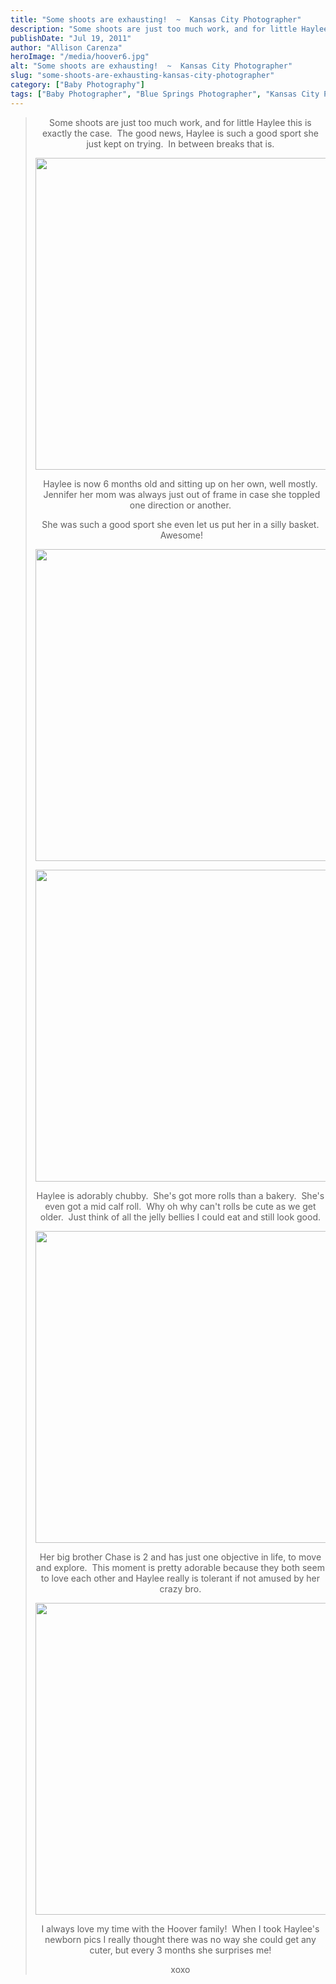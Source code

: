 ```yaml
---
title: "Some shoots are exhausting!  ~  Kansas City Photographer"
description: "Some shoots are just too much work, and for little Haylee this is exactly the case.  The good news, Haylee "
publishDate: "Jul 19, 2011"
author: "Allison Carenza"
heroImage: "/media/hoover6.jpg"
alt: "Some shoots are exhausting!  ~  Kansas City Photographer"
slug: "some-shoots-are-exhausting-kansas-city-photographer"
category: ["Baby Photography"]
tags: ["Baby Photographer", "Blue Springs Photographer", "Kansas City Photography"]
---
```


<blockquote>
<p style="text-align: center;">
<p style="text-align: center;">Some shoots are just too much work, and for little Haylee this is exactly the case.  The good news, Haylee is such a good sport she just kept on trying.  In between breaks that is.</p>
<p style="text-align: center;">
<p style="text-align: center;"><img class="aligncenter size-full wp-image-3189" title="hoover6" src="/media/hoover6.jpg" alt="" width="750" height="499"   /></p>
<p style="text-align: center;">Haylee is now 6 months old and sitting up on her own, well mostly.  Jennifer her mom was always just out of frame in case she toppled one direction or another.</p>
<p style="text-align: center;">She was such a good sport she even let us put her in a silly basket.  Awesome!</p>
<p style="text-align: center;">
<p style="text-align: center;"><img class="aligncenter size-full wp-image-3185" title="hoover2" src="/media/hoover2.jpg" alt="" width="700" height="499"   /></p>
<p style="text-align: center;">
<p style="text-align: center;"><img class="aligncenter size-full wp-image-3186" title="hoover3" src="/media/hoover3.jpg" alt="" width="750" height="499"   /></p>
<p style="text-align: center;">
<p style="text-align: center;">Haylee is adorably chubby.  She&apos;s got more rolls than a bakery.  She&apos;s even got a mid calf roll.  Why oh why can&apos;t rolls be cute as we get older.  Just think of all the jelly bellies I could eat and still look good.</p>
<p style="text-align: center;"><img class="aligncenter size-full wp-image-3188" title="hoover5" src="/media/hoover5.jpg" alt="" width="700" height="499"   /></p>
<p style="text-align: center;">Her big brother Chase is 2 and has just one objective in life, to move and explore.  This moment is pretty adorable because they both seem to love each other and Haylee really is tolerant if not amused by her crazy bro.</p>
<p style="text-align: center;"><img class="aligncenter size-full wp-image-3191" title="hoover7" src="/media/hoover71.jpg" alt="" width="751" height="499"   /></p>
<p style="text-align: center;">
<p style="text-align: center;">I always love my time with the Hoover family!  When I took Haylee&apos;s newborn pics I really thought there was no way she could get any cuter, but every 3 months she surprises me!</p>
<p style="text-align: center;">xoxo</p>
</blockquote>
